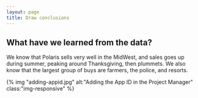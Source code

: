 ```yaml
---
layout: page
title: Draw conclusions 
---
```


## What have we learned from the data?  

We know that Polaris sells very well in the MidWest, and sales goes up during summer, peaking around Thanksgiving, then plummets. We also know that the largest group of buys are farmers, the police, and resorts. 

{% img "adding-appid.jpg" alt:"Adding the App ID in the Project Manager" class:"img-responsive" %}




